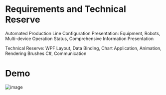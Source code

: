 # Requirements and Technical Reserve

Automated Production Line Configuration Presentation: Equipment, Robots, Multi-device Operation Status, Comprehensive Information Presentation

Technical Reserve: WPF Layout, Data Binding, Chart Application, Animation, Rendering Brushes
C#, Communication

# Demo
![image](https://github.com/user-attachments/assets/13709909-fb06-4778-89ae-b12cc6cd9584)
